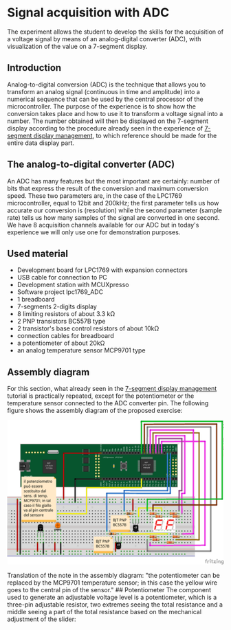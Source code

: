 # Signal acquisition with ADC
The experiment allows the student to develop the skills for the acquisition of a voltage signal by means of an analog-digital converter (ADC), with visualization of the value on a 7-segment display.
## Introduction
Analog-to-digital conversion (ADC) is the technique that allows you to transform an analog signal (continuous in time and amplitude) into a numerical sequence that can be used by the central processor of the microcontroller. The purpose of the experience is to show how the conversion takes place and how to use it to transform a voltage signal into a number. The number obtained will then be displayed on the 7-segment display according to the procedure already seen in the experience of     [7-segment display management](../lpc1769_7seg#7-segment-display-management), to which reference should be made for the entire data display part.
## The analog-to-digital converter (ADC)
An ADC has many features but the most important are certainly: number of bits that express the result of the conversion and maximum conversion speed. These two parameters are, in the case of the LPC1769 microcontroller, equal to 12bit and 200kHz; the first parameter tells us how accurate our conversion is (resolution) while the second parameter (sample rate) tells us how many samples of the signal are converted in one second. We have 8 acquisition channels available for our ADC but in today's experience we will only use one for demonstration purposes.
## Used material
* Development board for LPC1769 with expansion connectors
* USB cable for connection to PC
* Development station with MCUXpresso
* Software project lpc1769_ADC
* 1 breadboard
* 7-segments 2-digits display
* 8 limiting resistors of about 3.3 kΩ
* 2 PNP transistors BC557B type
* 2 transistor's base control resistors of about 10kΩ
* connection cables for breadboard
* a potentiometer of about 20kΩ
* an analog temperature sensor MCP9701 type
## Assembly diagram
For this section, what already seen in the [7-segment display management](../lpc1769_7seg#7-segment-display-management) tutorial is practically repeated, except for the potentiometer or the temperature sensor connected to the ADC converter pin. The following figure shows the assembly diagram of the proposed exercise:
<p align="center">
  <img src="pic/ADC_bb.png" width=800/>
</p>
Translation of the note in the assembly diagram: "the potentiometer can be replaced by the MCP9701 temperature sensor; in this case the yellow wire goes to the central pin of the sensor."
## Potentiometer
The component used to generate an adjustable voltage level is a potentiometer, which is a three-pin adjustable resistor, two extremes seeing the total resistance and a middle seeing a part of the total resistance based on the mechanical adjustment of the slider:
